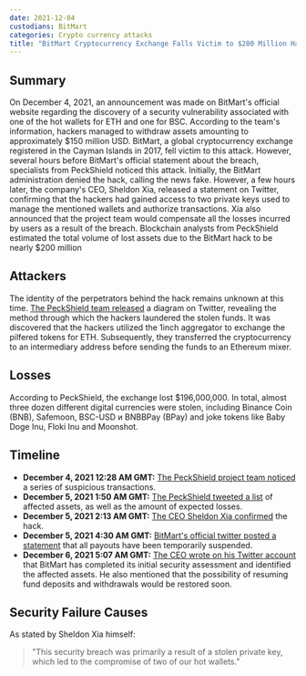 ```yaml
---
date: 2021-12-04
custodians: BitMart 
categories: Crypto currency attacks
title: "BitMart Cryptocurrency Exchange Falls Victim to $200 Million Hack"
---
```


## Summary

On December 4, 2021, an announcement was made on BitMart's official website regarding the discovery of a security vulnerability associated with one of the hot wallets for ETH and one for BSC. According to the team's information, hackers managed to withdraw assets amounting to approximately $150 million USD. BitMart, a global cryptocurrency exchange registered in the Cayman Islands in 2017, fell victim to this attack.
However, several hours before BitMart's official statement about the breach, specialists from PeckShield noticed this attack. Initially, the BitMart administration denied the hack, calling the news fake. However, a few hours later, the company's CEO, Sheldon Xia, released a statement on Twitter, confirming that the hackers had gained access to two private keys used to manage the mentioned wallets and authorize transactions. Xia also announced that the project team would compensate all the losses incurred by users as a result of the breach.
Blockchain analysts from PeckShield estimated the total volume of lost assets due to the BitMart hack to be nearly $200 million

## Attackers

The identity of the perpetrators behind the hack remains unknown at this time.
[The PeckShield team released](https://twitter.com/peckshield/status/1467318513971118083) a diagram on Twitter, revealing the method through which the hackers laundered the stolen funds. It was discovered that the hackers utilized the 1inch aggregator to exchange the pilfered tokens for ETH. Subsequently, they transferred the cryptocurrency to an intermediary address before sending the funds to an Ethereum mixer.

## Losses

According to PeckShield, the exchange lost $196,000,000. In total, almost three dozen different digital currencies were stolen, including Binance Coin (BNB), Safemoon, BSC-USD и BNBBPay (BPay) and joke tokens like Baby Doge Inu, Floki Inu and Moonshot.

## Timeline

- **December 4, 2021 12:28 AM GMT:** [The PeckShield project team noticed](https://twitter.com/peckshield/status/1467289808045494276?ref_src=twsrc%5Etfw%7Ctwcamp%5Etweetembed%7Ctwterm%5E1467289808045494276%7Ctwgr%5E73c139391c528ff7a5830394c804591d2db0dd27%7Ctwcon%5Es1_&ref_url=https%3A%2F%2Fforklog.com%2Fnews%2Fhakery-vyveli-s-goryachih-koshelkov-bitkoin-birzhi-bitmart-bolee-150-mln) a series of suspicious transactions.
- **December 5, 2021 1:50 AM GMT:** [The PeckShield tweeted a list](https://twitter.com/peckshield/status/1467310381073047552?ref_src=twsrc%5Etfw%7Ctwcamp%5Etweetembed%7Ctwterm%5E1467316799977193476%7Ctwgr%5E73c139391c528ff7a5830394c804591d2db0dd27%7Ctwcon%5Es3_&ref_url=https%3A%2F%2Fforklog.com%2Fnews%2Fhakery-vyveli-s-goryachih-koshelkov-bitkoin-birzhi-bitmart-bolee-150-mln) of affected assets, as well as the amount of expected losses.
- **December 5, 2021 2:13 AM GMT:** [The CEO Sheldon Xia confirmed](https://twitter.com/sheldonbitmart/status/1467316252855226368?ref_src=twsrc%5Etfw%7Ctwcamp%5Etweetembed%7Ctwterm%5E1467316252855226368%7Ctwgr%5E73c139391c528ff7a5830394c804591d2db0dd27%7Ctwcon%5Es1_&ref_url=https%3A%2F%2Fforklog.com%2Fnews%2Fhakery-vyveli-s-goryachih-koshelkov-bitkoin-birzhi-bitmart-bolee-150-mln) the hack.
- **December 5, 2021 4:30 AM GMT:** [BitMart's official twitter posted a statement](https://twitter.com/BitMartExchange/status/1467350568481878016?ref_src=twsrc%5Etfw%7Ctwcamp%5Etweetembed%7Ctwterm%5E1467350568481878016%7Ctwgr%5E73c139391c528ff7a5830394c804591d2db0dd27%7Ctwcon%5Es1_&ref_url=https%3A%2F%2Fforklog.com%2Fnews%2Fhakery-vyveli-s-goryachih-koshelkov-bitkoin-birzhi-bitmart-bolee-150-mln) that all payouts have been temporarily suspended.
- **December 6, 2021 5:07 AM GMT:** [The CEO wrote on his Twitter account](https://twitter.com/sheldonbitmart/status/1467722815071739909) that BitMart has completed its initial security assessment and identified the affected assets. He also mentioned that the possibility of resuming fund deposits and withdrawals would be restored soon.

## Security Failure Causes

As stated by Sheldon Xia himself:
>"This security breach was primarily a result of a stolen private key, which led to the compromise of two of our hot wallets."
